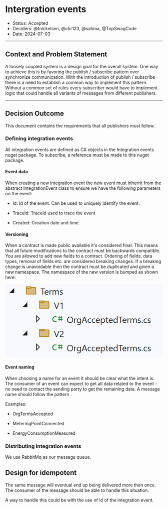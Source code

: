 # Intergration events

* Status: Accepted
* Deciders: @tnickelsen, @ckr123, @sahma, @TopSwagCode
* Date: 2024-07-03

---

## Context and Problem Statement

A loosely coupled system is a design goal for the overall system. One way to achieve this is by favoring  the publish / subscribe pattern over synchronize communication. With the introduction of publish / subscribe there is a need to establish a common way to implement this pattern. Without a common set of rules every subscriber would have to implement logic that could handle all variants of messages from different publishers.

---

## Decision Outcome

This document contains the requirements that all publishers must follow.

### Defining integration events

All integration events are defined as C# objects in the Integration events nuget package. To subscribe, a reference must be made to this nuget package.

#### Event data

When creating a new integration event the new event must inherrit from the abstract IntegrationEvent class to ensure we have the following parameters on the event:

* Id: Id of the event. Can be used to uniquely identify the event.

* TraceId: TraceId used to trace the event

* Created: Creation date and time.

#### Versioning

When a contract is made public available it's considered final. This means that all future modifications to the contract must be backwards compatible. You are allowed to add new fields to a contract. Ordering of fields, data types, removal of fields etc. are considered breaking changes. If a breaking change is unavoidable then the contract must be duplicated and given a new namespace. The namespace of the new version is bumped as shown here:

![Versioning](image.png)

#### Event naming

When choosing a name for an event it should be clear what the intent is. The consumer of an event can expect to get all data related to the event - no need to contact the sending party to get the remaining data. A message name should follow the pattern <entity><verb-in-past-tens>.

Examples:

* OrgTermsAccepted

* MeteringPointConnected

* EnergyConsumptionMeasured

### Distributing integration events

We use RabbitMq as our message queue.

## Design for idempotent

The same message will eventual end up being delivered more then once. The consumer of the message should be able to handle this situation.

A way to handle this could be with the use of Id of the integration event.
